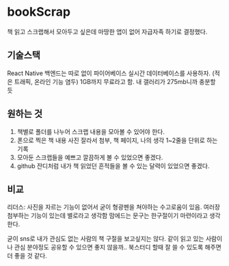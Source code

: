 # bookScrap

책 읽고 스크랩해서 모아두고 싶은데 마땅한 앱이 없어 자급자족 하기로 결정했다.

## 기술스택

React Native
백엔드는 따로 없이 파이어베이스 실시간 데이터베이스를 사용하자. (적은 트래픽, 온라인 기능 염두)
1GB까지 무료라고 함. 내 갤러리가 275mb니까 충분할 듯

## 원하는 것

1. 책별로 폴더를 나누어 스크랩 내용을 모아볼 수 있어야 한다.
2. 폰으로 찍은 책 내용 사진 잘라서 첨부, 책 페이지, 나의 생각 1~2줄을 단위로 하는 기록
3. 모아둔 스크랩들을 예쁘고 깔끔하게 볼 수 있었으면 좋겠다.
4. github 잔디처럼 내가 책 읽었던 흔적들을 볼 수 있는 달력이 있었으면 좋겠다.

## 비교

리더스:
사진을 자르는 기능이 없어서 굳이 형광펜을 쳐야하는 수고로움이 있음.
여러장 첨부하는 기능이 있는데 별로라고 생각함 맘에드는 문구는 한구절이기 마련이라고 생각한다.

굳이 sns로 내가 관심도 없는 사람의 책 구절을 보고싶지는 않다.
같이 읽고 있는 사람이나 관심 분야정도 공유할 수 있으면 좋지 않을까..
북스터디 할때 잘 쓸 수 있도록 해주면 더 좋을 것 같다.

